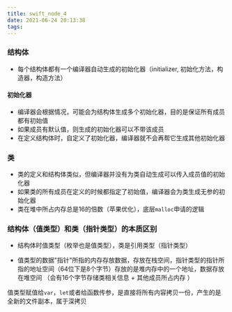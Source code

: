 ```yaml
---
title: swift_node_4
date: 2021-06-24 20:13:38
tags:
---
```


### 结构体

* 每个结构体都有一个编译器自动生成的初始化器（initializer, 初始化方法，构造器，构造方法）

#### 初始化器

* 编译器会根据情况，可能会为结构体生成多个初始化器，目的是保证所有成员都有初始值
* 如果成员有默认值，则生成的初始化器可以不带该成员
* 在定义结构体时，自定义了初始化器，编译器就不会再帮它生成其他初始化器

### 类

* 类的定义和结构体类似，但编译器并没有为类自动生成可以传入成员值的初始化器
* 如果类的所有成员在定义的时候都指定了初始值，编译器会为类生成无参的初始化器 
* 类在堆中所占内存总是16的倍数（苹果优化），底层`malloc`申请的逻辑

###  结构体（值类型）和类（指针类型）的本质区别

* 结构体时值类型（枚举也是值类型），类是引用类型（指针类型）

* 值类型的数据"指针"所指的内存存放数据，存放在栈空间，指针类型的指针所指的地址空间（64位下是8个字节）存放的是堆内存中的一个地址，数据存放在堆空间 （会有16个字节存储类相关信息 + 其他成员所占内存 ）

值类型赋值给`var`，`let`或者给函数传参，是直接将所有内容拷贝一份，产生的是全新的文件副本，属于深拷贝

